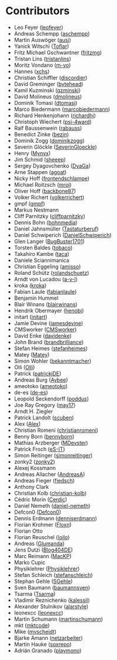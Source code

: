 # Contributors

 * Leo Feyer ([leofeyer](https://github.com/leofeyer))
 * Andreas Schempp ([aschempp](https://github.com/aschempp))
 * Martin Auswöger ([ausi](https://github.com/ausi))
 * Yanick Witschi ([Toflar](https://github.com/Toflar))
 * Fritz Michael Gschwantner ([fritzmg](https://github.com/fritzmg))
 * Tristan Lins ([tristanlins](https://github.com/tristanlins))
 * Moritz Vondano ([m-vo](https://github.com/m-vo))
 * Hannes ([xchs](https://github.com/xchs))
 * Christian Schiffler ([discordier](https://github.com/discordier))
 * David Greminger ([bytehead](https://github.com/bytehead))
 * Kamil Kuzminski ([qzminski](https://github.com/qzminski))
 * David Molineus ([dmolineus](https://github.com/dmolineus))
 * Dominik Tomasi ([dtomasi](https://github.com/dtomasi))
 * Marco Biedermann ([marcobiedermann](https://github.com/marcobiedermann))
 * Richard Henkenjohann ([richardhj](https://github.com/richardhj))
 * Christoph Wiechert ([psi-4ward](https://github.com/psi-4ward))
 * Ralf Baussenwein ([rabauss](https://github.com/rabauss))
 * Benedict Zinke ([bezin](https://github.com/bezin))
 * Dominik Zogg ([dominikzogg](https://github.com/dominikzogg))
 * Severin Glöckle ([SeverinGloeckle](https://github.com/SeverinGloeckle))
 * Henry ([Mynyx](https://github.com/Mynyx))
 * Jim Schmid ([sheeep](https://github.com/sheeep))
 * Sergey Dyagovchenko ([DyaGa](https://github.com/DyaGa))
 * Arne Stappen ([agoat](https://github.com/agoat))
 * Nicky Hoff ([frontendschlampe](https://github.com/frontendschlampe))
 * Michael Roitzsch ([mroi](https://github.com/mroi))
 * Oliver Hoff ([backbone87](https://github.com/backbone87))
 * Volker Richert ([volkerrichert](https://github.com/volkerrichert))
 * gmpf ([gmpf](https://github.com/gmpf))
 * Markus Nestmann
 * Cliff Parnitzky ([cliffparnitzky](https://github.com/cliffparnitzky))
 * Dennis Bohn ([bohnmedia](https://github.com/bohnmedia))
 * Daniel Jahnsmüller ([Tastaturberuf](https://github.com/Tastaturberuf))
 * Daniel Schwiperich ([DanielSchwiperich](https://github.com/DanielSchwiperich))
 * Glen Langer ([BugBuster1701](https://github.com/BugBuster1701))
 * Torsten Baldes ([tobaco](https://github.com/tobaco))
 * Takahiro Kambe ([taca](https://github.com/taca))
 * Daniele Sciannimanica
 * Christian Eggeling ([amisso](https://github.com/amisso))
 * Roland Schütz ([rolandschuetz](https://github.com/rolandschuetz))
 * Arndt von Lucadou ([a-v-l](https://github.com/a-v-l))
 * kroka ([kroka](https://github.com/kroka))
 * Fabian Laule ([fabianlaule](https://github.com/fabianlaule))
 * Benjamin Hummel
 * Blair Winans ([blairwinans](https://github.com/blairwinans))
 * Hendrik Obermayer ([henobi](https://github.com/henobi))
 * initart ([initart](https://github.com/initart))
 * Jamie Devine ([jamesdevine](https://github.com/jamesdevine))
 * CMSworker ([CMSworker](https://github.com/CMSworker))
 * David Enke ([davidenke](https://github.com/davidenke))
 * John Brand ([brandbrilliance](https://github.com/brandbrilliance))
 * Stefan Heimes ([stefanheimes](https://github.com/stefanheimes))
 * Matey ([Matey](https://github.com/Matey))
 * Simon Wohler ([bekanntmacher](https://github.com/bekanntmacher))
 * Olli ([Olli](https://github.com/Olli))
 * Patrick ([patrickjDE](https://github.com/patrickjDE))
 * Andreas Burg ([Aybee](https://github.com/Aybee))
 * ameotoko ([ameotoko](https://github.com/ameotoko))
 * de-es ([de-es](https://github.com/de-es))
 * Leopold Seckendorff ([poddus](https://github.com/poddus))
 * Joe Ray Gregory ([may17](https://github.com/may17))
 * Arndt H. Ziegler
 * Patrick Landolt ([scuben](https://github.com/scuben))
 * Alex ([Alex](https://github.com/Alex))
 * Christian Romeni ([christianromeni](https://github.com/christianromeni))
 * Benny Born ([bennyborn](https://github.com/bennyborn))
 * Mathias Arzberger ([MDevster](https://github.com/MDevster))
 * Patrick Froch ([eS-IT](https://github.com/eS-IT))
 * Simon Reitinger ([simonreitinger](https://github.com/simonreitinger))
 * zonky2 ([zonky2](https://github.com/zonky2))
 * Alexej Kossmann
 * Andreas Allacher ([AndreasA](https://github.com/AndreasA))
 * Andreas Fieger ([fiedsch](https://github.com/fiedsch))
 * Anthony Clark
 * Christian Kolb ([christian-kolb](https://github.com/christian-kolb))
 * Cédric Morin ([Cerdic](https://github.com/Cerdic))
 * Daniel Nemeth ([daniel-nemeth](https://github.com/daniel-nemeth))
 * Defcon0 ([Defcon0](https://github.com/Defcon0))
 * Dennis Erdmann ([denniserdmann](https://github.com/denniserdmann))
 * Florian Krohmer ([Floxn](https://github.com/Floxn))
 * Florian Otto
 * Florian Reuschel ([loilo](https://github.com/loilo))
 * Andreas ([Glumanda](https://github.com/Glumanda))
 * Jens Dutzi ([Blog404DE](https://github.com/Blog404DE))
 * Marc Reimann ([MacKP](https://github.com/MacKP))
 * Marko Cupic
 * Physiklehrer ([Physiklehrer](https://github.com/Physiklehrer))
 * Stefan Schleich ([stefanschleich](https://github.com/stefanschleich))
 * Stephan Gehle ([SGehle](https://github.com/SGehle))
 * Sven Baumann ([baumannsven](https://github.com/baumannsven))
 * Tsarma ([Tsarma](https://github.com/Tsarma))
 * Vladimir Reznichenko ([kalessil](https://github.com/kalessil))
 * Alexander Stulnikov ([alarstyle](https://github.com/alarstyle))
 * leonexcc ([leonexcc](https://github.com/leonexcc))
 * Martin Schumann ([martinschumann](https://github.com/martinschumann))
 * mkt ([mktcode](https://github.com/mktcode))
 * Mike ([mvscheidt](https://github.com/mvscheidt))
 * Bjarke Amann ([netzarbeiter](https://github.com/netzarbeiter))
 * Martin Hauke ([soxrepo](https://github.com/soxrepo))
 * Adrián Granado ([playmono](https://github.com/playmono))
